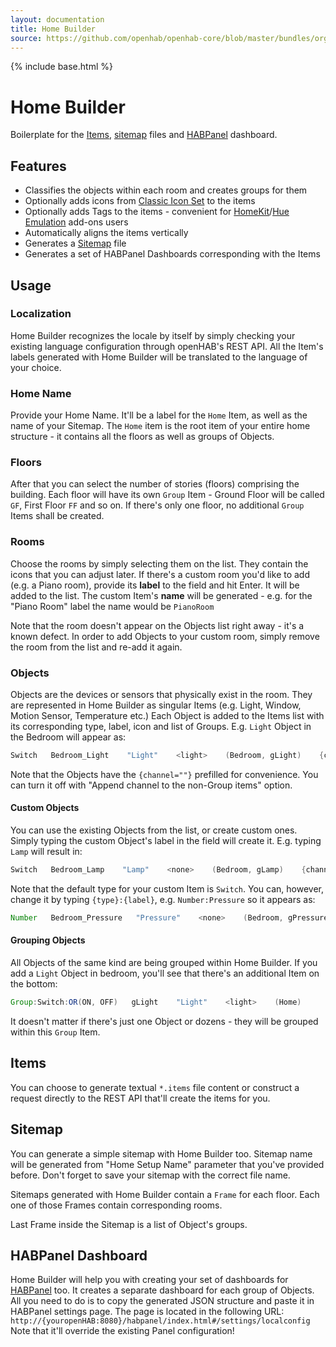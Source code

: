 ```yaml
---
layout: documentation
title: Home Builder
source: https://github.com/openhab/openhab-core/blob/master/bundles/org.openhab.ui.homebuilder/USAGE.md
---
```


{% include base.html %}

<!-- Attention authors: Do not edit directly. Please add your changes to the appropriate source repository -->

# Home Builder

Boilerplate for the [Items](https://www.openhab.org/docs/configuration/items.html), [sitemap](https://www.openhab.org/docs/configuration/sitemaps.html) files and [HABPanel](https://www.openhab.org/docs/configuration/habpanel.html) dashboard.

## Features

- Classifies the objects within each room and creates groups for them
- Optionally adds icons from [Classic Icon Set](https://www.openhab.org/docs/configuration/iconsets/classic/) to the items
- Optionally adds Tags to the items - convenient for [HomeKit](https://www.openhab.org/addons/integrations/homekit/)/[Hue Emulation](https://www.openhab.org/addons/integrations/hueemulation/#device-tagging) add-ons users
- Automatically aligns the items vertically
- Generates a [Sitemap](https://www.openhab.org/docs/configuration/sitemaps.html) file
- Generates a set of HABPanel Dashboards corresponding with the Items

## Usage

### Localization

Home Builder recognizes the locale by itself by simply checking your existing language configuration through openHAB's REST API.
All the Item's labels generated with Home Builder will be translated to the language of your choice.

### Home Name

Provide your Home Name. It'll be a label for the `Home` Item, as well as the name of your Sitemap.
The `Home` item is the root item of your entire home structure - it contains all the floors as well as groups of Objects.

### Floors

After that you can select the number of stories (floors) comprising the building.
Each floor will have its own `Group` Item - Ground Floor will be called `GF`, First Floor `FF` and so on.
If there's only one floor, no additional `Group` Items shall be created.

### Rooms

Choose the rooms by simply selecting them on the list.
They contain the icons that you can adjust later.
If there's a custom room you'd like to add (e.g. a Piano room), provide its **label** to the field and hit Enter.
It will be added to the list.
The custom Item's **name** will be generated - e.g. for the "Piano Room" label the name would be `PianoRoom`

Note that the room doesn't appear on the Objects list right away - it's a known defect.
In order to add Objects to your custom room, simply remove the room from the list and re-add it again.

### Objects

Objects are the devices or sensors that physically exist in the room.
They are represented in Home Builder as singular Items (e.g. Light, Window, Motion Sensor, Temperature etc.)
Each Object is added to the Items list with its corresponding type, label, icon and list of Groups.
E.g. `Light` Object in the Bedroom will appear as:

```java
Switch   Bedroom_Light    "Light"    <light>    (Bedroom, gLight)    {channel=""}
```

Note that the Objects have the `{channel=""}` prefilled for convenience.
You can turn it off with "Append channel to the non-Group items" option.

#### Custom Objects

You can use the existing Objects from the list, or create custom ones.
Simply typing the custom Object's label in the field will create it.
E.g. typing `Lamp` will result in:

```java
Switch   Bedroom_Lamp    "Lamp"    <none>    (Bedroom, gLamp)    {channel=""}
```

Note that the default type for your custom Item is `Switch`.
You can, however, change it by typing `{type}:{label}`, e.g. `Number:Pressure` so it appears as:

```java
Number   Bedroom_Pressure   "Pressure"    <none>    (Bedroom, gPressure)    {channel=""}
```

#### Grouping Objects

All Objects of the same kind are being grouped within Home Builder.
If you add a `Light` Object in bedroom, you'll see that there's an additional Item on the bottom:

```java
Group:Switch:OR(ON, OFF)   gLight    "Light"    <light>    (Home)
```

It doesn't matter if there's just one Object or dozens - they will be grouped within this `Group` Item.

## Items

You can choose to generate textual `*.items` file content or construct a request directly to the REST API that'll create the items for you.

## Sitemap

You can generate a simple sitemap with Home Builder too.
Sitemap name will be generated from "Home Setup Name" parameter that you've provided before.
Don't forget to save your sitemap with the correct file name.

Sitemaps generated with Home Builder contain a `Frame` for each floor.
Each one of those Frames contain corresponding rooms.

Last Frame inside the Sitemap is a list of Object's groups.

## HABPanel Dashboard

Home Builder will help you with creating your set of dashboards for [HABPanel](https://www.openhab.org/docs/configuration/habpanel.html) too.
It creates a separate dashboard for each group of Objects.
All you need to do is to copy the generated JSON structure and paste it in HABPanel settings page.
The page is located in the following URL: `http://{youropenHAB:8080}/habpanel/index.html#/settings/localconfig`
Note that it'll override the existing Panel configuration!
